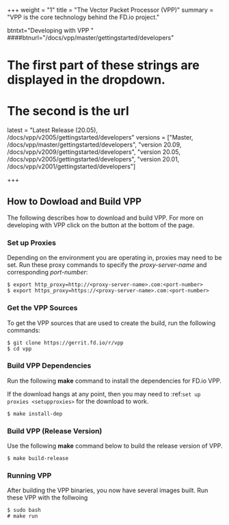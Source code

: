 +++
weight = "1"
title = "The Vector Packet Processor (VPP)"
summary = "VPP is the core technology behind the FD.io project."

btntxt="Developing with VPP "
####btnurl="/docs/vpp/master/gettingstarted/developers"

# The first part of these strings are displayed in the dropdown.
# The second is the url
latest = "Latest Release (20.05), /docs/vpp/v2005/gettingstarted/developers"
versions = ["Master, /docs/vpp/master/gettingstarted/developers",
	 "version 20.09, /docs/vpp/v2009/gettingstarted/developers",
	 "version 20.05, /docs/vpp/v2005/gettingstarted/developers",
	 "version 20.01, /docs/vpp/v2001/gettingstarted/developers"]

+++

## How to Dowload and Build VPP

The following describes how to download and build VPP. For more on developing with
VPP click on the button at the bottom of the page.

### Set up Proxies

Depending on the environment you are operating in, proxies may need to be set. 
Run these proxy commands to specify the *proxy-server-name* and corresponding *port-number*:

``` console
$ export http_proxy=http://<proxy-server-name>.com:<port-number>
$ export https_proxy=https://<proxy-server-name>.com:<port-number>
```

### Get the VPP Sources

To get the VPP sources that are used to create the build, run the following commands:

``` console
$ git clone https://gerrit.fd.io/r/vpp
$ cd vpp
```

### Build VPP Dependencies

Run the following **make** command to install the dependencies for FD.io VPP. 

If the download hangs at any point, then you may need to 
:ref:`set up proxies <setupproxies>` for the download to work.

``` console
$ make install-dep
```

### Build VPP (Release Version)

Use the following **make** command below to build the release version of VPP.

``` console
$ make build-release
```

### Running VPP

After building the VPP binaries, you now have several images built. Run these VPP
with the follwoing

``` console
$ sudo bash
# make run
```
